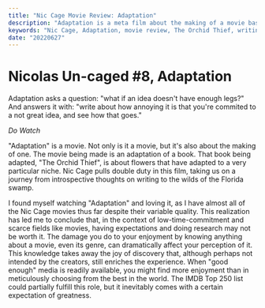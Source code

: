 ```yaml
---
title: "Nic Cage Movie Review: Adaptation"
description: "Adaptation is a meta film about the making of a movie based on the book 'The Orchid Thief.' Nic Cage stars in dual roles, exploring the challenges of writing and adaptation. Discover the unexpected joys of 'good enough' media and the impact of expectations on enjoyment."
keywords: "Nic Cage, Adaptation, movie review, The Orchid Thief, writing, expectations, film making, meta film, enjoyment, discovery, Florida swamp"
date: "20220627"
---
```

# Nicolas Un-caged #8, Adaptation

Adaptation asks a question: "what if an idea doesn't have enough legs?"
And answers it with: "write about how annoying it is that you're commited to a not great idea, and see how that goes."

_Do Watch_

"Adaptation" is a movie.
Not only is it a movie, but it's also about the making of one.
The movie being made is an adaptation of a book.
That book being adapted, "The Orchid Thief", is about flowers that have adapted to a very particular niche.
Nic Cage pulls double duty in this film, taking us on a journey from introspective thoughts on writing to the wilds of the Florida swamp.

I found myself watching "Adaptation" and loving it, as I have almost all of the Nic Cage movies thus far despite their variable quality.
This realization has led me to conclude that, in the context of low-time-commitment and scarce fields like movies, having expectations and doing research may not be worth it.
The damage you do to your enjoyment by knowing anything about a movie, even its genre, can dramatically affect your perception of it. This knowledge takes away the joy of discovery that, although perhaps not intended by the creators, still enriches the experience.
When "good enough" media is readily available, you might find more enjoyment than in meticulously choosing from the best in the world.
The IMDB Top 250 list could partially fulfill this role, but it inevitably comes with a certain expectation of greatness.
